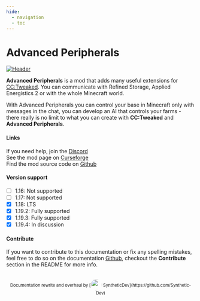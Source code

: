 ```yaml
---
hide:
  - navigation
  - toc
---
```


# Advanced Peripherals

[![Header](https://www.bisecthosting.com/images/CF/Advanced_Peripherals/BH_AP_Header.png)](https://www.curseforge.com/minecraft/mc-mods/advanced-peripherals)

**Advanced Peripherals** is a mod that adds many useful extensions for [CC:Tweaked](https://tweaked.cc).
You can communicate with Refined Storage, Applied Energistics 2 or with the whole Minecraft world.

With Advanced Peripherals you can control your base in Minecraft only with messages in the chat, you can develop an AI that controls your farms - there really is no limit to what you can create with **CC:Tweaked** and **Advanced Peripherals**.

#### Links

<b class="si si-discord"></b> If you need help, join the [Discord](https://discord.intelligence-modding.de/)  
<b class="si si-curseforge"></b> See the mod page on [Curseforge](https://www.curseforge.com/minecraft/mc-mods/advanced-peripherals)  
<b class="si si-github"></b> Find the mod source code on [Github](https://github.com/SirEndii/AdvancedPeripherals)  

#### Version support

- [ ] 1.16: Not supported
- [ ] 1.17: Not supported
- [x] 1.18: LTS
- [x] 1.19.2: Fully supported
- [x] 1.19.3: Fully supported
- [x] 1.19.4: In discussion

#### Contribute

If you want to contribute to this documentation or fix any spelling mistakes, feel free to do so on the documentation [<i class="si si-github" style="font-size:1rem;"></i> Github](https://github.com/Seniorendi/Advanced-Peripherals-Documentation), checkout the **Contribute** section in the README for more info.

<br>
<center style="font-size:0.7rem;">
Documentation rewrite and overhaul by [<img alt="" src="https://avatars.githubusercontent.com/u/35655841" width="30" height="30" style="border-radius:1000px;vertical-align:-10px;"> SyntheticDev](https://github.com/Synthetic-Dev)
</center>